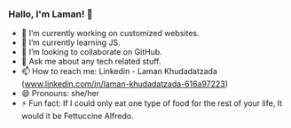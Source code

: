 ### Hallo, I'm Laman! 👋


- 🔭 I’m currently working on customized websites.
- 🌱 I’m currently learning JS.
- 👯 I’m looking to collaborate on GitHub.
- 💬 Ask me about any tech related stuff.
- 📫 How to reach me: Linkedin - Laman Khudadatzada (www.linkedin.com/in/laman-khudadatzada-616a97223) 
- 😄 Pronouns: she/her
- ⚡ Fun fact: If I could only eat one type of food for the rest of your life, It would it be Fettuccine Alfredo.
